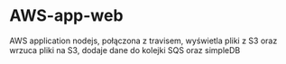 # AWS-app-web
AWS application nodejs, połączona z travisem, wyświetla pliki z S3 oraz wrzuca pliki na S3, dodaje dane do kolejki SQS oraz simpleDB
